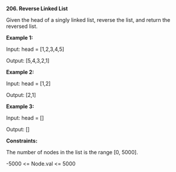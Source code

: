**206. Reverse Linked List**

Given the head of a singly linked list, reverse the list, and return the reversed list. 

**Example 1:**

Input: head = [1,2,3,4,5]

Output: [5,4,3,2,1]

**Example 2:**

Input: head = [1,2]

Output: [2,1]

**Example 3:**

Input: head = []

Output: []

**Constraints:**

The number of nodes in the list is the range [0, 5000].

-5000 <= Node.val <= 5000
